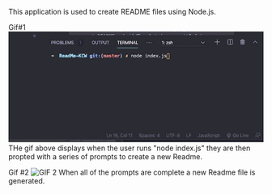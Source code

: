 
This application is used to create README files using Node.js. 


Gif#1
![GIF 1](./assets/Readme_1_gif.gif)
THe gif above displays when the user runs "node index.js" they are then propted with a series of prompts to create a new Readme.

Gif #2
![GIF 2](./assets/Readme_2_gif.gif)
When all of the prompts are complete a new Readme file is generated. 

